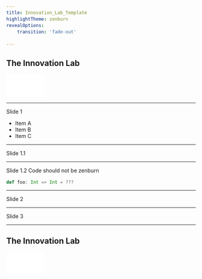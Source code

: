 ```yaml
---
title: Innovation_Lab_Template
highlightTheme: zenburn
revealOptions:
    transition: 'fade-out'

---
```

<!-- .slide: data-background="./image/city-blured-night.jpg" -->
## The Innovation Lab

<img src="./image/logo-white.png" style="background:none; border:none; box-shadow:none; width: 100px">

---
<!-- .slide: data-background="./image/city-blured-2.jpg" -->
Slide 1
* Item A    <!-- .element: class="fragment" data-fragment-index="1" -->
* Item B    <!-- .element: class="fragment" data-fragment-index="2" -->
* Item C    <!-- .element: class="fragment" data-fragment-index="3" -->

<!-- Four dashes for nested e.g. vertical pages -->
----
<!-- .slide: data-background="./image/city-blured-2.jpg" -->
Slide 1.1

<!-- Four dashes for nested e.g. vertical pages -->
----
<!-- .slide: data-background="./image/city-blured-2.jpg" -->
Slide 1.2
Code should not be zenburn

```Scala 
def foo: Int => Int = ???
```

<!-- Three dashes for normal e.g. horizontal pages -->
---
<!-- .slide: data-background="./image/city-blured-2.jpg" -->
Slide 2

---
<!-- .slide: data-background="./image/city-blured-2.jpg" -->
Slide 3

---
<!-- .slide: data-background="./image/city-blured-night.jpg" -->
## The Innovation Lab

<img src="./image/logo-white.png" style="background:none; border:none; box-shadow:none; width: 100px">